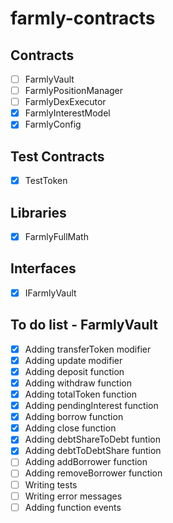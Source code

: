 # farmly-contracts

## Contracts

- [ ] FarmlyVault
- [ ] FarmlyPositionManager
- [ ] FarmlyDexExecutor
- [x] FarmlyInterestModel
- [x] FarmlyConfig

## Test Contracts

- [x] TestToken

## Libraries

- [x] FarmlyFullMath

## Interfaces

- [x] IFarmlyVault

## To do list - FarmlyVault

- [x] Adding transferToken modifier
- [x] Adding update modifier
- [x] Adding deposit function
- [x] Adding withdraw function
- [x] Adding totalToken function
- [x] Adding pendingInterest function
- [x] Adding borrow function
- [x] Adding close function
- [x] Adding debtShareToDebt funtion
- [x] Adding debtToDebtShare funtion
- [ ] Adding addBorrower function
- [ ] Adding removeBorrower function
- [ ] Writing tests
- [ ] Writing error messages
- [ ] Adding function events